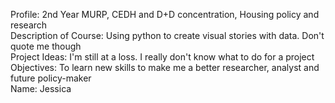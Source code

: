 Profile: 2nd Year MURP, CEDH and D+D concentration, Housing policy and research<br>
Description of Course: Using python to create visual stories with data. Don't quote me though<br>
Project Ideas: I'm still at a loss. I really don't know what to do for a project<br>
Objectives: To learn new skills to make me a better researcher, analyst and future policy-maker<br>
Name: Jessica
